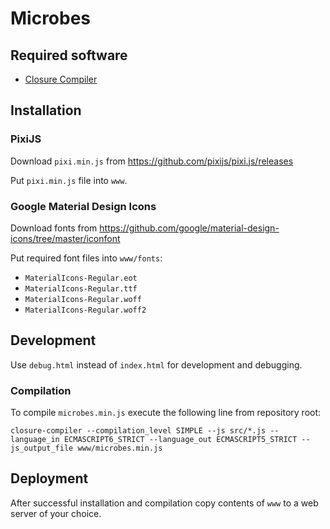 # Microbes
## Required software
* [Closure Compiler](https://developers.google.com/closure/compiler/)

## Installation
### PixiJS
Download `pixi.min.js` from
https://github.com/pixijs/pixi.js/releases

Put `pixi.min.js` file into `www`.

### Google Material Design Icons
Download fonts from
https://github.com/google/material-design-icons/tree/master/iconfont

Put required font files into `www/fonts`:

* `MaterialIcons-Regular.eot`
* `MaterialIcons-Regular.ttf`
* `MaterialIcons-Regular.woff`
* `MaterialIcons-Regular.woff2`

## Development
Use `debug.html` instead of `index.html` for development and debugging.

### Compilation
To compile `microbes.min.js` execute the following line from repository root:
```lang=bash
closure-compiler --compilation_level SIMPLE --js src/*.js --language_in ECMASCRIPT6_STRICT --language_out ECMASCRIPT5_STRICT --js_output_file www/microbes.min.js
```

## Deployment
After successful installation and compilation copy contents of `www` to a web server of your choice.